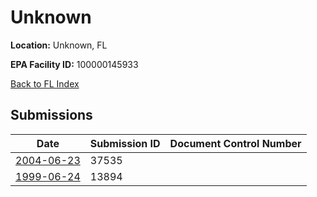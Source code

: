 # Unknown

**Location:** Unknown, FL

**EPA Facility ID:** 100000145933

[Back to FL Index](../../index.md)

## Submissions

| Date | Submission ID | Document Control Number |
|------|--------------|-------------------------|
| [2004-06-23](submissions/37535.md) | 37535 |  |
| [1999-06-24](submissions/13894.md) | 13894 |  |
